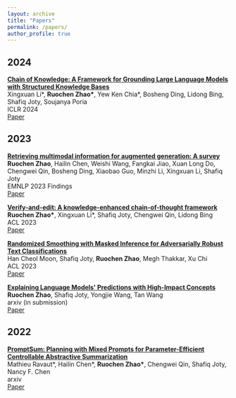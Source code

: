 ```yaml
---
layout: archive
title: "Papers"
permalink: /papers/
author_profile: true
---
```


## 2024

**[Chain of Knowledge: A Framework for Grounding Large Language Models with Structured Knowledge Bases](https://arxiv.org/pdf/2305.13269.pdf)** <br>
Xingxuan Li\*, **Ruochen Zhao\***, Yew Ken Chia\*, Bosheng Ding, Lidong Bing, Shafiq Joty, Soujanya Poria <br>
ICLR 2024 <br>
[Paper](https://arxiv.org/pdf/2305.13269.pdf)

## 2023

**[Retrieving multimodal information for augmented generation: A survey](https://arxiv.org/pdf/2303.10868.pdf)** <br>
**Ruochen Zhao**, Hailin Chen, Weishi Wang, Fangkai Jiao, Xuan Long Do, Chengwei Qin, Bosheng Ding, Xiaobao Guo, Minzhi Li, Xingxuan Li, Shafiq Joty <br>
EMNLP 2023 Findings <br>
[Paper](https://arxiv.org/pdf/2303.10868.pdf)

**[Verify-and-edit: A knowledge-enhanced chain-of-thought framework](https://aclanthology.org/2023.acl-long.320/)** <br>
**Ruochen Zhao\***, Xingxuan Li\*, Shafiq Joty, Chengwei Qin, Lidong Bing <br>
ACL 2023 <br>
[Paper](https://aclanthology.org/2023.acl-long.320/)

**[Randomized Smoothing with Masked Inference for Adversarially Robust Text Classifications](https://arxiv.org/abs/2305.06522)** <br>
Han Cheol Moon, Shafiq Joty, **Ruochen Zhao**, Megh Thakkar, Xu Chi <br>
ACL 2023 <br>
[Paper](https://arxiv.org/abs/2305.06522)

**[Explaining Language Models' Predictions with High-Impact Concepts](https://arxiv.org/abs/2305.02160)** <br>
**Ruochen Zhao**, Shafiq Joty, Yongjie Wang, Tan Wang <br>
arxiv (in submission) <br>
[Paper](https://arxiv.org/abs/2305.02160)

## 2022

**[PromptSum: Planning with Mixed Prompts for Parameter-Efficient Controllable Abstractive Summarization](https://arxiv.org/abs/2308.03117)** <br>
Mathieu Ravaut\*, Hailin Chen\*, **Ruochen Zhao\***, Chengwei Qin, Shafiq Joty, Nancy F. Chen <br>
arxiv <br>
[Paper](https://arxiv.org/abs/2308.03117)